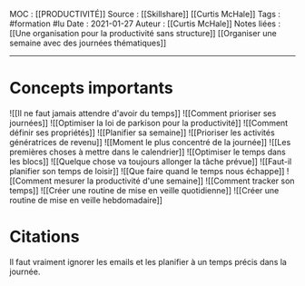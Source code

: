 MOC : [[PRODUCTIVITÉ]]
Source : [[Skillshare]] [[Curtis McHale]]
Tags : #formation #lu 
Date : 2021-01-27
Auteur : [[Curtis McHale]]
Notes liées : [[Une organisation pour la productivité sans structure]] [[Organiser une semaine avec des journées thématiques]] 
***

# Concepts importants

![[Il ne faut jamais attendre d'avoir du temps]]
![[Comment prioriser ses journées]]
![[Optimiser la loi de parkison pour la productivité]]
![[Comment définir ses propriétés]] 
![[Planifier sa semaine]]
![[Prioriser les activités génératrices de revenu]] 
![[Moment le plus concentré de la journée]]
![[Les premières choses à mettre dans le calendrier]]
![[Optimiser le temps dans les blocs]]
![[Quelque chose va toujours allonger la tâche prévue]]
![[Faut-il planifier son temps de loisir]]
![[Que faire quand le temps nous échappe]]
![[Comment mesurer la productivité d'une semaine]]
![[Comment tracker son temps]]
![[Créer une routine de mise en veille quotidienne]]
![[Créer une routine de mise en veille hebdomadaire]]

# Citations
Il faut vraiment ignorer les emails et les planifier à un temps précis dans la journée.
